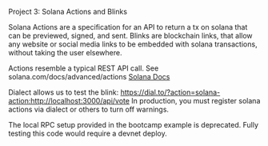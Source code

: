 Project 3: Solana Actions and Blinks

Solana Actions are a specification for an API to return a tx on solana that can be previewed, signed, and sent.
Blinks are blockchain links, that allow any website or social media links to be embedded with solana transactions, without taking the user elsewhere.

Actions resemble a typical REST API call. See solana.com/docs/advanced/actions [Solana Docs](https://solana.com/docs/advanced/actions)

Dialect allows us to test the blink: https://dial.to/?action=solana-action:http://localhost:3000/api/vote
In production, you must register solana actions via dialect or others to turn off warnings.

The local RPC setup provided in the bootcamp example is deprecated. Fully testing this code would require a devnet deploy.